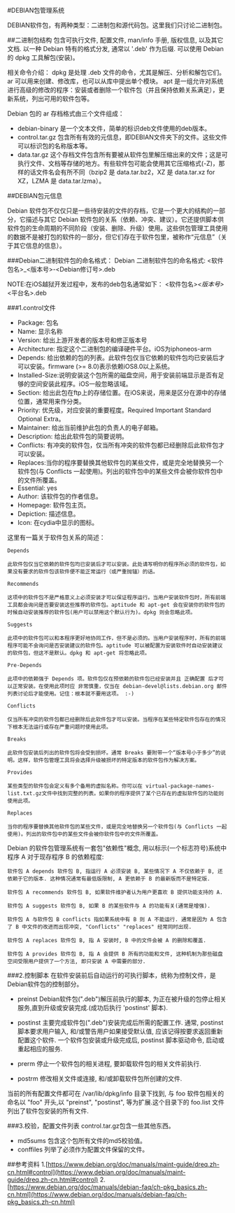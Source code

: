 #DEBIAN包管理系统

DEBIAN软件包，有两种类型：二进制包和源代码包。这里我们只讨论二进制包。

##二进制包结构
包含可执行文件, 配置文件, man/info 手册, 版权信息, 以及其它文档. 以一种 Debian 特有的格式分发, 通常以 '.deb' 作为后缀. 可以使用 Debian 的 dpkg 工具解包(安装)。

相关命令介绍：
    dpkg 是处理 .deb 文件的命令，尤其是解压、分析和解包它们。 
    ar   可以用来创建、修改库，也可以从库中提出单个模块。
    apt 是一组允许对系统进行高级的修改的程序：安装或者删除一个软件包（并且保持依赖关系满足），更新系统，列出可用的软件包等。 

Debian 包的 ar 存档格式由三个文件组成： 
- debian-binary 是一个文本文件，简单的标识deb文件使用的deb版本。
- control.tar.gz 包含所有有效的元信息，即DEBIAN文件夹下的文件。这些文件可以标识包的名称版本等。
- data.tar.gz 这个存档文件包含所有要被从软件包里解压缩出来的文件；这是可执行文件、文档等存储的地方。有些软件包可能会使用其它压缩格式(-Z)，那样的话文件名会有所不同（bzip2 是 data.tar.bz2，XZ 是 data.tar.xz for XZ，LZMA 是 data.tar.lzma）。 


##DEBIAN包元信息

Debian 软件包不仅仅只是一些待安装的文件的存档，它是一个更大的结构的一部分，它描述与其它 Debian 软件包的关系（依赖、冲突、建议）。它还提供脚本供软件包的生命周期的不同阶段（安装、删除、升级）使用。这些供包管理工具使用的数据不是被打包的软件的一部分，但它们存在于软件包里，被称作“元信息”（关于其它信息的信息）。

###Debian二进制软件包的命名格式：
Debian 二进制软件包的命名格式:
	 <软件包名>_<版本号>-<Debian修订号>.deb 

NOTE:在iOS越狱开发过程中，发布的deb包名通常如下：
	<软件包名>_<版本号>_<平台名>.deb

###1.control文件
- Package: 包名
- Name:    显示名称
- Version: 给出上游开发者的版本号和修正版本号
- Architecture: 指定这个二进制包的编译硬件平台。iOS为iphoneos-arm
- Depends: 给出依赖的包的列表。此软件包仅当它依赖的软件包均已安装后才可以安装。firmware (>= 8.0)表示依赖iOS8.0以上系统。
- Installed-Size:说明安装这个包所需的磁盘空间，用于安装前端显示是否有足够的空间安装此程序。iOS一般忽略该域。
- Section: 给出此包在ftp上的存储位置。在iOS来说，用来是区分在源中的存储位置，通常用来作分类。
- Priority: 优先级，对应安装的重要程度。Required Important Standard Optional Extra。
- Maintainer: 给出当前维护此包的负责人的电子邮箱。
- Description: 给出此软件包的简要说明。
- Conflicts: 有冲突的软件包，仅当所有冲突的软件包都已经删除后此软件包才可以安装。
- Replaces:当你的程序要替换其他软件包的某些文件，或是完全地替换另一个软件包(与 Conflicts 一起使用)。列出的软件包中的某些文件会被你软件包中的文件所覆盖。  
- Essential: yes
- Author: 该软件包的作者信息。
- Homepage: 软件包主页。
- Depiction: 描述信息。
- Icon:  在cydia中显示的图标。

 这里有一篇关于软件包关系的简述：

    Depends

    此软件包仅当它依赖的软件包均已安装后才可以安装。此处请写明你的程序所必须的软件包，如果没有要求的软件包该软件便不能正常运行（或严重抛锚）的话。

    Recommends

    这项中的软件包不是严格意义上必须安装才可以保证程序运行。当用户安装软件包时，所有前端工具都会询问是否要安装这些推荐的软件包。aptitude 和 apt-get 会在安装你的软件包的时候自动安装推荐的软件包(用户可以禁用这个默认行为)。dpkg 则会忽略此项。

    Suggests

    此项中的软件包可以和本程序更好地协同工作，但不是必须的。当用户安装程序时，所有的前端程序可能不会询问是否安装建议的软件包。aptitude 可以被配置为安装软件时自动安装建议的软件包，但这不是默认。dpkg 和 apt-get 将忽略此项。

    Pre-Depends

    此项中的依赖强于 Depends 项。软件包仅在预依赖的软件包已经安装并且 正确配置 后才可以正常安装。在使用此项时应 非常慎重，仅当在 debian-devel@lists.debian.org 邮件列表讨论后才能使用。记住：根本就不要用这项。 :-)

    Conflicts

    仅当所有冲突的软件包都已经删除后此软件包才可以安装。当程序在某些特定软件包存在的情况下根本无法运行或存在严重问题时使用此项。

    Breaks

    此软件包安装后列出的软件包将会受到损坏。通常 Breaks 要附带一个“版本号小于多少”的说明。这样，软件包管理工具将会选择升级被损坏的特定版本的软件包作为解决方案。

    Provides

    某些类型的软件包会定义有多个备用的虚拟名称。你可以在 virtual-package-names-list.txt.gz文件中找到完整的列表。如果你的程序提供了某个已存在的虚拟软件包的功能则使用此项。

    Replaces

    当你的程序要替换其他软件包的某些文件，或是完全地替换另一个软件包(与 Conflicts 一起使用)。列出的软件包中的某些文件会被你软件包中的文件所覆盖。


 Debian 的软件包管理系统有一套包"依赖性"概念, 用以标示(一个标志符号)系统中程序 A 对于现存程序 B 的依赖程度:

    软件包 A depends 软件包 B, 指运行 A 必须安装 B, 某些情况下 A 不仅依赖于 B, 还依赖于它的版本. 这种情况通常有最低版限制, A 更依赖于 B 的最新版而不是特定版.

    软件包 A recommends 软件包 B, 如果软件维护者认为用户更喜欢 B 提供功能支持的 A.

    软件包 A suggests 软件包 B, 如果 B 的某些软件与 A 的功能有关(通常是增强).

    软件包 A 与软件包 B conflicts 指如果系统中有 B 则 A 不能运行. 通常是因为 A 包含了 B 中文件的改进而出现冲突, "Conflicts" "replaces" 经常同时出现.

    软件包 A replaces 软件包 B, 指 A 安装时, B 中的文件会被 A 的删除和覆盖.

    软件包 A provides 软件包 B, 指 A 会提供 B 所有的功能和文件, 这种机制为那些磁盘空间受限用户提供了一个方法, 即只安装 A 中需要的部分.


###2.控制脚本
在软件安装前后自动运行的可执行脚本，统称为控制文件，是Debian软件包的控制部分。

- preinst    Debian软件包(".deb")解压前执行的脚本, 为正在被升级的包停止相关服务,直到升级或安装完成.(成功后执行 'postinst' 脚本).
- postinst   主要完成软件包(".deb")安装完成后所需的配置工作. 通常, postinst 脚本要求用户输入, 和/或警告用户如果接受默认值, 应该记得按要求返回重新配置这个软件. 一个软件包安装或升级完成后, postinst 脚本驱动命令, 启动或重起相应的服务.

- prerm      停止一个软件包的相关进程, 要卸载软件包的相关文件前执行.
- postrm     修改相关文件或连接, 和/或卸载软件包所创建的文件.

当前的所有配置文件都可在 /var/lib/dpkg/info 目录下找到, 与 foo 软件包相关的命名以 "foo" 开头,以 "preinst", "postinst", 等为扩展.这个目录下的 foo.list 文件列出了软件包安装的所有文件.

###3.校验，配置文件列表
control.tar.gz包含一些其他东西。

- md5sums 包含这个包所有文件的md5校验值。
- conffiles 列举了必须作为配置文件保留的文件。




##参考资料
1.[https://www.debian.org/doc/manuals/maint-guide/dreq.zh-cn.html#control](https://www.debian.org/doc/manuals/maint-guide/dreq.zh-cn.html#control)
2.[https://www.debian.org/doc/manuals/debian-faq/ch-pkg_basics.zh-cn.html](https://www.debian.org/doc/manuals/debian-faq/ch-pkg_basics.zh-cn.html)
